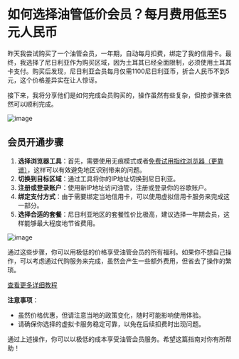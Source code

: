 # 如何选择油管低价会员？每月费用低至5元人民币

昨天我尝试购买了一个油管会员，一年期，自动每月扣费，绑定了我的信用卡。最终，我选择了尼日利亚作为购买区域，因为土耳其已经全面限制，必须使用土耳其卡支付。购买后发现，尼日利亚会员每月仅需1100尼日利亚币，折合人民币不到5元，这个价格差异实在让人惊讶。

接下来，我将分享他们是如何完成会员购买的，操作虽然有些复杂，但按步骤来依然可以顺利完成。

![image](https://github.com/user-attachments/assets/2833be27-289d-4103-8f89-21ae2e6be7bf)

## 会员开通步骤

1. **选择浏览器工具**：首先，需要使用无痕模式或者[免费试用指纹浏览器（更靠谱）](https://share.adspower.net/FREESY)，这样可以有效避免地区识别带来的问题。
2. **切换到目标区域**：通过工具将你的IP地址切换到尼日利亚。
3. **注册或登录账户**：使用新IP地址访问油管，注册或登录你的谷歌账户。
4. **绑定支付方式**：由于需要绑定当地信用卡，可以使用虚拟信用卡服务来完成这一部分。
5. **选择合适的套餐**：尼日利亚地区的套餐性价比极高，建议选择一年期会员，这样能够最大程度地节省费用。
   
![image](https://github.com/user-attachments/assets/3a331a52-d553-422f-86bd-51103cc3590f)

通过这些步骤，你可以用极低的价格享受油管会员的所有福利。如果你不想自己操作，可以考虑通过代购服务来完成，虽然会产生一些额外费用，但省去了操作的繁琐。

[查看更多详细教程](https://nf.video/4wFbp)

**注意事项**：
- 虽然价格优惠，但请注意当地的政策变化，随时可能影响使用体验。
- 请确保你选择的虚拟卡服务稳定可靠，以免在后续扣费时出现问题。

通过上述操作，你可以以极低的成本享受油管会员服务。希望这篇指南对你有所帮助！
